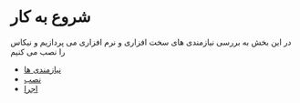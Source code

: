 # شروع به کار

در این بخش به بررسی نیازمندی های سخت افزاری و نرم افزاری می پردازیم و نیکاس را نصب می کنیم

-   [نیازمندی ها](requirements.md)
-   [نصب](install.md)
-   [اجرا](run.md)
